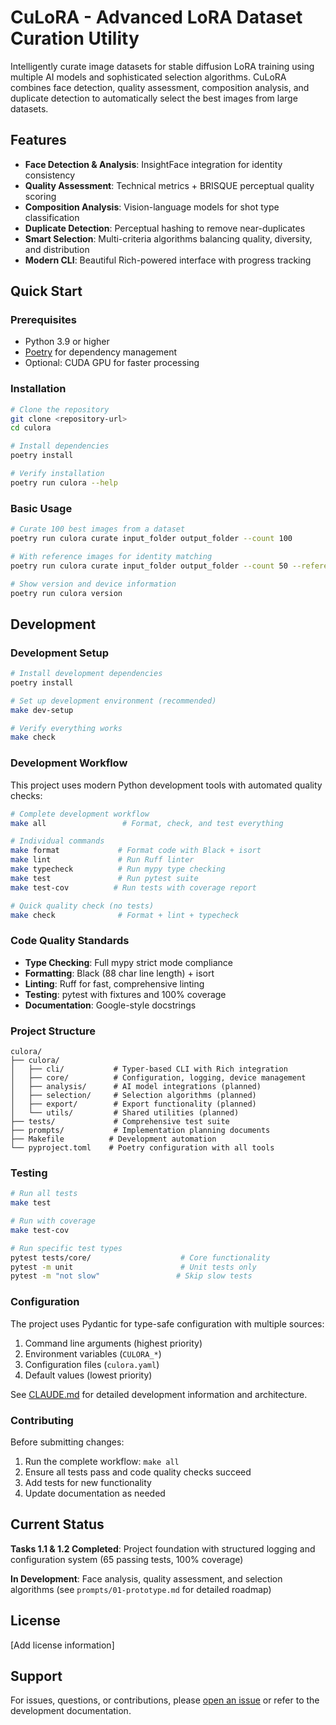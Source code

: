 # CuLoRA - Advanced LoRA Dataset Curation Utility

Intelligently curate image datasets for stable diffusion LoRA training using multiple AI models and sophisticated selection algorithms. CuLoRA combines face detection, quality assessment, composition analysis, and duplicate detection to automatically select the best images from large datasets.

## Features

- **Face Detection & Analysis**: InsightFace integration for identity consistency
- **Quality Assessment**: Technical metrics + BRISQUE perceptual quality scoring
- **Composition Analysis**: Vision-language models for shot type classification
- **Duplicate Detection**: Perceptual hashing to remove near-duplicates
- **Smart Selection**: Multi-criteria algorithms balancing quality, diversity, and distribution
- **Modern CLI**: Beautiful Rich-powered interface with progress tracking

## Quick Start

### Prerequisites

- Python 3.9 or higher
- [Poetry](https://python-poetry.org/) for dependency management
- Optional: CUDA GPU for faster processing

### Installation

```bash
# Clone the repository
git clone <repository-url>
cd culora

# Install dependencies
poetry install

# Verify installation
poetry run culora --help
```

### Basic Usage

```bash
# Curate 100 best images from a dataset
poetry run culora curate input_folder output_folder --count 100

# With reference images for identity matching
poetry run culora curate input_folder output_folder --count 50 --reference-dir references/

# Show version and device information
poetry run culora version
```

## Development

### Development Setup

```bash
# Install development dependencies
poetry install

# Set up development environment (recommended)
make dev-setup

# Verify everything works
make check
```

### Development Workflow

This project uses modern Python development tools with automated quality checks:

```bash
# Complete development workflow
make all                 # Format, check, and test everything

# Individual commands
make format             # Format code with Black + isort
make lint               # Run Ruff linter
make typecheck          # Run mypy type checking
make test               # Run pytest suite
make test-cov          # Run tests with coverage report

# Quick quality check (no tests)
make check              # Format + lint + typecheck
```

### Code Quality Standards

- **Type Checking**: Full mypy strict mode compliance
- **Formatting**: Black (88 char line length) + isort
- **Linting**: Ruff for fast, comprehensive linting
- **Testing**: pytest with fixtures and 100% coverage
- **Documentation**: Google-style docstrings

### Project Structure

```text
culora/
├── culora/
│   ├── cli/           # Typer-based CLI with Rich integration
│   ├── core/          # Configuration, logging, device management
│   ├── analysis/      # AI model integrations (planned)
│   ├── selection/     # Selection algorithms (planned)
│   ├── export/        # Export functionality (planned)
│   └── utils/         # Shared utilities (planned)
├── tests/             # Comprehensive test suite
├── prompts/           # Implementation planning documents
├── Makefile          # Development automation
└── pyproject.toml    # Poetry configuration with all tools
```

### Testing

```bash
# Run all tests
make test

# Run with coverage
make test-cov

# Run specific test types
pytest tests/core/                    # Core functionality
pytest -m unit                        # Unit tests only
pytest -m "not slow"                 # Skip slow tests
```

### Configuration

The project uses Pydantic for type-safe configuration with multiple sources:

1. Command line arguments (highest priority)
2. Environment variables (`CULORA_*`)
3. Configuration files (`culora.yaml`)
4. Default values (lowest priority)

See [CLAUDE.md](CLAUDE.md) for detailed development information and architecture.

### Contributing

Before submitting changes:

1. Run the complete workflow: `make all`
2. Ensure all tests pass and code quality checks succeed
3. Add tests for new functionality
4. Update documentation as needed

## Current Status

**Tasks 1.1 & 1.2 Completed**: Project foundation with structured logging and configuration system (65 passing tests, 100% coverage)

**In Development**: Face analysis, quality assessment, and selection algorithms (see `prompts/01-prototype.md` for detailed roadmap)

## License

[Add license information]

## Support

For issues, questions, or contributions, please [open an issue](link-to-issues) or refer to the development documentation.
